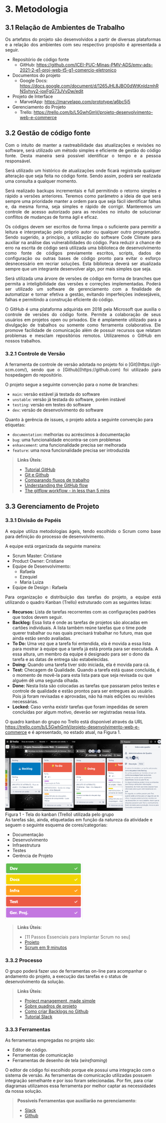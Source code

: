
# 3. Metodologia

## 3.1 Relação de Ambientes de Trabalho

<p align="justify">Os artefatos do projeto são desenvolvidos a partir de diversas plataformas e a relação dos ambientes com seu respectivo propósito é apresentada a seguir.</p>

* Repositório de código fonte
   - GitHub: https://github.com/ICEI-PUC-Minas-PMV-ADS/pmv-ads-2021-2-e1-proj-web-t5-g1-comercio-eletronico
* Documentos do projeto
   - Google Docs: https://docs.google.com/document/d/1265JHL8JBO0dWtKnldzmhRNSvhvy2-joxFgG73JVvDw/edit
* Projeto de Interface
   - MarvelApp: https://marvelapp.com/prototype/a6bc5j5
* Gerenciamento do Projeto
   - Trello: https://trello.com/b/L5GwhGmV/projeto-desenvolvimento-web-e-commerce

## 3.2 Gestão de código fonte

<p align="justify">Com o intuito de manter a rastreabilidade das atualizações e revisões no software, será utilizado um método simples e eficiente de gestão do código fonte. Desta maneira será possível identificar o tempo e a pessoa responsável.</p>

<p align="justify">Será utilizado um histórico de atualizações onde ficará registrada qualquer alteração que seja feita no código fonte. Sendo assim, poderá ser realizada uma consulta a qualquer momento.</p>

<p align="justify">Será realizado backups incrementais e full permitindo o retorno simples e rápido a versões anteriores. Teremos como parâmetro a ideia de que será sempre uma prioridade manter a ordem para que seja fácil identificar falhas e, da mesma forma, seja simples e rápido de corrigir. Manteremos um controle de acesso autorizado para as revisões no intuito de solucionar conflitos de mudanças de forma ágil e eficaz.</p>

<p align="justify">Os códigos devem ser escritos de forma limpa o suficiente para permitir a leitura e interpretação pelo próprio autor ou qualquer outro programador. Sendo sugerido, a princípio, a utilização do software Code Climate para auxiliar na análise das vulnerabilidades do código. Para reduzir a chance de erro na escrita de código será utilizada uma biblioteca de desenvolvimento como fonte de códigos previamente escritos, scripts, dados de configuração ou outras bases de código pronto para evitar o esforço desnecessário em recriar soluções. Esta biblioteca deverá ser atualizada sempre que um integrante desenvolver algo, por mais simples que seja.</p>

<p align="justify">Será utilizada uma árvore de versões de código em forma de branches que permita a inteligibilidade das versões e correções implementadas. Poderá ser utilizado um software de gerenciamento com a finalidade de automatizar e tornar efetiva a gestão, evitando imperfeições indesejáveis, falhas e permitindo a construção eficiente do código.</p>

<p align="justify">O GitHub é uma plataforma adquirida em 2018  pela Microsoft que auxilia o controle de versões do código fonte. Permite a colaboração de seus usuários em projetos open ou privados. Ele é amplamente utilizado para a divulgação de trabalhos ou somente como ferramenta colaborativa. Ele promove facilidade de comunicação além de possuir recursos que relatam problemas e mesclam repositórios remotos.
Utilizaremos o GitHub em nossos trabalhos.</p>


### 3.2.1 Controle de Versão

<p align="justify">A ferramenta de controle de versão adotada no projeto foi o [Git](https://git-scm.com/), sendo que o [Github](https://github.com) foi utilizado para hospedagem do repositório.</p>

O projeto segue a seguinte convenção para o nome de branches:

- `main`: versão estável já testada do software
- `unstable`: versão já testada do software, porém instável
- `testing`: versão em testes do software
- `dev`: versão de desenvolvimento do software

Quanto à gerência de issues, o projeto adota a seguinte convenção para etiquetas:

- `documentation`: melhorias ou acréscimos à documentação
- `bug`: uma funcionalidade encontra-se com problemas
- `enhancement`: uma funcionalidade precisa ser melhorada
- `feature`: uma nova funcionalidade precisa ser introduzida

> **Links Úteis**:
> - [Tutorial GitHub](https://guides.github.com/activities/hello-world/)
> - [Git e Github](https://www.youtube.com/playlist?list=PLHz_AreHm4dm7ZULPAmadvNhH6vk9oNZA)
>  - [Comparando fluxos de trabalho](https://www.atlassian.com/br/git/tutorials/comparing-workflows)
> - [Understanding the GitHub flow](https://guides.github.com/introduction/flow/)
> - [The gitflow workflow - in less than 5 mins](https://www.youtube.com/watch?v=1SXpE08hvGs)

## 3.3 Gerenciamento de Projeto

### 3.3.1 Divisão de Papéis

<p align="justify">A equipe utiliza metodologias ágeis, tendo escolhido o Scrum como base para definição do processo de desenvolvimento.</p>

A equipe está organizada da seguinte maneira:
* Scrum Master:  Cristiane
* Product Owner: Cristiane
* Equipe de Desenvolvimento:
     - Rafaela
     - Ezequiel
     - Maria Luiza
* Equipe de Design : Rafaela

<p align="justify">Para organização e distribuição das tarefas do projeto, a equipe está utilizando o quadro Kanban (Trello) estruturado com as seguintes listas:</p>

- **Recursos:** Lista de tarefas recorrentes com as configurações padrões que todos devem seguir.
- **Backlog:** Essa lista é onde as tarefas de projetos são alocadas em cartões individuais. A lista também reúne tarefas que o time pode querer trabalhar ou nas quais precisará trabalhar no futuro, mas que ainda estão sendo avaliadas.
- **To Do:** Uma vez que a tarefa foi entendida, ela é movida a essa lista para mostrar à equipe que a tarefa já está pronta para ser executada. A essa altura, um membro da equipe é designado para ser o dono da tarefa e as datas de entrega são estabelecidas.
- **Doing:** Quando uma tarefa tiver sido iniciada, ela é movida para cá.
- **Test:** Checagem de Qualidade. Quando a tarefa está quase concluída, é o momento de movê-la para esta lista para que seja revisada ou que alguém dê uma segunda olhada.
- **Done:** Nesta lista são colocadas as tarefas que passaram pelos testes e controle de qualidade e estão prontos para ser entregues ao usuário. Pois já foram revisadas e aprovadas, não há mais edições ou revisões necessárias.
- **Locked:** Caso venha existir tarefas que foram impedidas de serem concluídas por algum motivo, deverão ser registradas nessa lista.

O quadro kanban do grupo no Trello está disponível através da URL https://trello.com/b/L5GwhGmV/projeto-desenvolvimento-web-e-commerce e é apresentado, no estado atual, na Figura 1.

<img src="https://github.com/ICEI-PUC-Minas-PMV-ADS/pmv-ads-2021-2-e1-proj-web-t5-g1-comercio-eletronico/blob/main/docs/img/trello.png?raw=true" alt="quadro kanban">
Figura 1 - Tela do kanban (Trello) utilizada pelo grupo
<br>
As tarefas são, ainda, etiquetadas em função da natureza da atividade e seguem o seguinte esquema de cores/categorias:

* Documentação                                            
* Desenvolvimento                                                          
* Infraestrutura
* Testes
* Gerência de Projeto

<img src="https://github.com/ICEI-PUC-Minas-PMV-ADS/pmv-ads-2021-2-e1-proj-web-t5-g1-comercio-eletronico/blob/main/docs/img/etiquetas.PNG?raw=true" alt="Etiquetas">

> **Links Úteis**:
> - [11 Passos Essenciais para Implantar Scrum no seu]
> - [Projeto](https://mindmaster.com.br/scrum-11-passos/)
> - [Scrum em 9 minutos](https://www.youtube.com/watch?v=XfvQWnRgxG0)

### 3.3.2 Processo

O grupo poderá fazer uso de ferramentas on-line para acompanhar o andamento do projeto, a execução das tarefas e o status de desenvolvimento da solução.

> **Links Úteis**:
> - [Project management, made simple](https://github.com/features/project-management/)
> - [Sobre quadros de projeto](https://docs.github.com/pt/github/managing-your-work-on-github/about-project-boards)
> - [Como criar Backlogs no Github](https://www.youtube.com/watch?v=RXEy6CFu9Hk)
> - [Tutorial Slack](https://slack.com/intl/en-br/)

### 3.3.3 Ferramentas

As ferramentas empregadas no projeto são:

- Editor de código.
- Ferramentas de comunicação
- Ferramentas de desenho de tela (_wireframing_)

O editor de código foi escolhido porque ele possui uma integração com o sistema de versão. As ferramentas de comunicação utilizadas possuem integração semelhante e por isso foram selecionadas. Por fim, para criar diagramas utilizamos essa ferramenta por melhor captar as necessidades da nossa solução.

> **Possíveis Ferramentas que auxiliarão no gerenciamento**:
> - [Slack](https://slack.com/)
> - [Github](https://github.com/)
